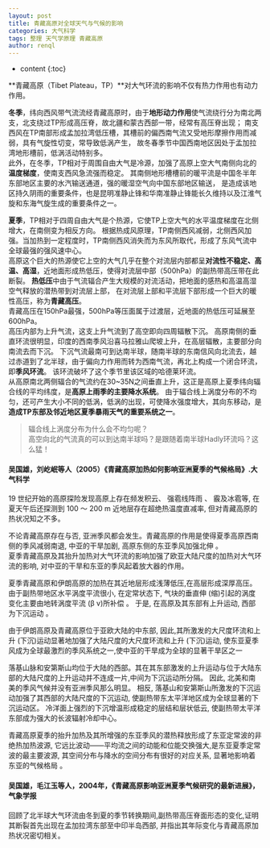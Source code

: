 ```yaml
---
layout: post
title: 青藏高原对全球天气与气候的影响
categories: 大气科学
tags: 整理 天气学原理 青藏高原
author: renql
---
```


* content
{:toc}

**青藏高原（Tibet Plateau，TP）**对大气环流的影响不仅有热力作用也有动力作用。  
 
**冬季**，纬向西风带气流流经青藏高原时，由于**地形动力作用**使气流绕行分为南北两支，北支绕过TP形成高压脊，故北疆和蒙古西部一带，经常有高压脊出现；
南支西风在TP南部形成孟加拉湾低压槽，其槽前的偏西南气流又受地形摩擦作用而减弱，具有气旋性切变，常导致低涡产生，
故冬春季节中国西南地区因处于孟加拉湾地形槽前，低涡活动特别多。     
此外，在冬季，TP相对于周围自由大气是冷源，加强了高原上空大气南侧向北的**温度梯度**，使南支西风急流强而稳定。
其南侧地形槽槽前的暖平流是中国冬半年东部地区主要的水汽输送通道，强的暖湿空气向中国东部地区输送，
是造成该地区持久阴雨的重要条件，也是昆明准静止锋和华南准静止锋能长久维持以及江淮气旋和东海气旋生成的重要条件之一。  




**夏季**，TP相对于四周自由大气是个热源，它使TP上空大气的水平温度梯度在北侧增大，在南侧变为相反方向。
根据热成风原理，TP南侧西风减弱，北侧西风加强。当加热到一定程度时，TP南侧西风消失而为东风所取代，形成了东风气流中全球最强的强风速中心。    
高原这个巨大的热源使它上空的大气几乎在整个对流层内部都呈**对流性不稳定、高温、高湿**，近地面形成热低压，使得对流层中部（500hPa）的副热带高压带在此断裂。
**热低压**中由于气流辐合产生大规模的对流活动，把地面的感热和高温高湿空气释放的潜热带到对流层上部，
在对流层上部和平流层下部形成一个巨大的暖性高压，称为**青藏高压**。    
青藏高压在150hPa最强，500hPa等压面属于过渡层，近地面的热低压可延展至600hPa。  
高压内部为上升气流，这支上升气流到了高空即向四周辐散下沉。
高原南侧的垂直环流很明显，印度的西南季风沿喜马拉雅山爬坡上升，在高层辐散，主要部分向南流去而下沉。
下沉气流最南可到达南半球，随南半球的东南信风向北流去，越过赤道到了北半球，由于偏向力作用而转为西南气流，再北上构成一个闭合环流，即**季风环流**。
该环流破坏了这个季节里该区域的哈德莱环流。    
从高原南北两侧辐合的气流约在30~35N之间垂直上升，这正是高原上夏季纬向辐合线的平均纬度，是**高原上雨季的主要降水系统**。
由于辐合线上涡度分布的不均匀，还可产生大小不同的低涡，低涡的出现，可使降水强度增大，其向东移动，是**造成TP东部及邻近地区夏季暴雨天气的重要系统之一**。    
> 辐合线上涡度分布为什么会不均匀呢？       
> 高空向北的气流真的可以到达南半球吗？是跟随着南半球Hadly环流吗？这么猛！

#### 吴国雄，刘屹岷等人（2005）《青藏高原加热如何影响亚洲夏季的气候格局》.大气科学     

19 世纪开始的高原探险发现高原上存在频发积云、 强雹线阵雨 、 霰及冰雹等, 在夏天午后还探测到 100 ～ 200 m 近地层存在超绝热温度直减率, 
但对青藏高原的热状况知之不多。     

不论青藏高原存在与否, 亚洲季风都会发生。青藏高原的作用是使得夏季高原西南侧的季风减弱南退, 中亚的干旱加剧, 高原东侧的东亚季风加强北伸 。    
夏季青藏高原及其抬升加热对大气环流的影响加强了欧亚大陆尺度的加热对大气环流的影响, 对中亚的干旱和东亚的季风起着放大器的作用。

夏季青藏高原和伊朗高原的加热在其近地层形成浅薄低压,在高层形成深厚高压。
由于副热带地区水平涡度平流很小, 在定常状态下, 气块的垂直伸 (缩)引起的涡度变化主要由地转涡度平流 (β v)所补偿 。
于是, 在高原及其东部有上升运动, 西部为下沉运动 。    

由于伊朗高原及青藏高原位于亚欧大陆的中东部, 因此,其所激发的大尺度环流和上升 (下沉)运动显著地加强了大陆尺度的大尺度环流和上升 (下沉)运动, 
使东亚夏季风成为全球最激烈的季风系统之一,使中亚的干旱成为全球的显著干旱区之一

落基山脉和安第斯山均位于大陆的西部。其在其东部激发的上升运动与位于大陆东部的大陆尺度的上升运动并不连成一片,中间为下沉运动所分隔。
因此, 北美和南美的季风气候并没有亚洲季风那么明显。
相反, 落基山和安第斯山所激发的下沉运动加强了其西部的大陆尺度的下沉运动, 使副热带东太平洋地区成为全球显著的下沉运动区。
冷洋面上强烈的下沉增温形成稳定的层结和层状低云, 使副热带太平洋东部成为强大的长波辐射冷却中心。

青藏高原夏季的抬升加热及其所增强的东亚季风的潜热释放形成了东亚定常波的非绝热加热波源,
它远比波动——平均流之间的动能和位能交换强大,是东亚夏季定常波的最主要波源, 其空间分布与降水的空间分布有很好的对应关系,
显著地影响着东亚的气候格局 。

#### 吴国雄，毛江玉等人，2004年，《青藏高原影响亚洲夏季气候研究的最新进展》，气象学报
回顾了北半球大气环流由冬到夏的季节转换期间,副热带高压脊面形态的变化,证明其断裂首先出现在孟加拉湾东部至中印半岛西部, 并指出其年际变化与青藏高原加热状况密切相关。

